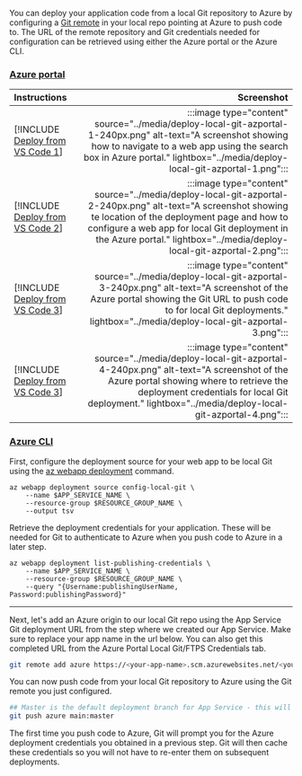 You can deploy your application code from a local Git repository to Azure by configuring a [Git remote](https://git-scm.com/book/en/v2/Git-Basics-Working-with-Remotes) in your local repo pointing at Azure to push code to. The URL of the remote repository and Git credentials needed for configuration can be retrieved using either the Azure portal or the Azure CLI.

### [Azure portal](#tab/deploy-instructions-azportal)

| Instructions    | Screenshot |
|:----------------|-----------:|
| [!INCLUDE [Deploy from VS Code 1](<./deploy-from-local-git-azportal-1.md>)] | :::image type="content" source="../media/deploy-local-git-azportal-1-240px.png" alt-text="A screenshot showing how to navigate to a web app using the search box in Azure portal." lightbox="../media/deploy-local-git-azportal-1.png"::: |
| [!INCLUDE [Deploy from VS Code 2](<./deploy-from-local-git-azportal-2.md>)] | :::image type="content" source="../media/deploy-local-git-azportal-2-240px.png" alt-text="A screenshot showing te location of the deployment page and how to configure a web app for local Git deployment in the Azure portal." lightbox="../media/deploy-local-git-azportal-2.png"::: |
| [!INCLUDE [Deploy from VS Code 3](<./deploy-from-local-git-azportal-3.md>)] | :::image type="content" source="../media/deploy-local-git-azportal-3-240px.png" alt-text="A screenshot of the Azure portal showing the Git URL to push code to for local Git deployments." lightbox="../media/deploy-local-git-azportal-3.png"::: |
| [!INCLUDE [Deploy from VS Code 3](<./deploy-from-local-git-azportal-4.md>)] | :::image type="content" source="../media/deploy-local-git-azportal-4-240px.png" alt-text="A screenshot of the Azure portal showing where to retrieve the deployment credentials for local Git deployment." lightbox="../media/deploy-local-git-azportal-4.png"::: |

### [Azure CLI](#tab/deploy-instructions-azcli)

First, configure the deployment source for your web app to be local Git using the [az webapp deployment](/cli/azure/webapp/deployment?view=azure-cli-latest) command.  

```azurecli
az webapp deployment source config-local-git \
    --name $APP_SERVICE_NAME \
    --resource-group $RESOURCE_GROUP_NAME \
    --output tsv
```

Retrieve the deployment credentials for your application.  These will be needed for Git to authenticate to Azure when you push code to Azure in a later step.

```azurecli
az webapp deployment list-publishing-credentials \
    --name $APP_SERVICE_NAME \
    --resource-group $RESOURCE_GROUP_NAME \
    --query "{Username:publishingUserName, Password:publishingPassword}"
```

---

Next, let's add an Azure origin to our local Git repo using the App Service Git deployment URL from the step where we created our App Service.  Make sure to replace your app name in the url below.  You can also get this completed URL from the Azure Portal Local Git/FTPS Credentials tab.

```bash
git remote add azure https://<your-app-name>.scm.azurewebsites.net/<your-app-name>.git
```

You can now push code from your local Git repository to Azure using the Git remote you just configured.

```bash
## Master is the default deployment branch for App Service - this will ensure our local main branch works for the deployment
git push azure main:master
```

The first time you push code to Azure, Git will prompt you for the Azure deployment credentials you obtained in a previous step. Git will then cache these credentials so you will not have to re-enter them on subsequent deployments.
